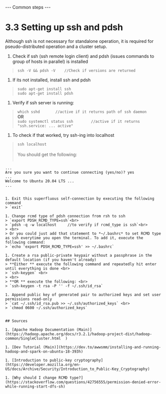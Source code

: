 --- Common steps ---
# 3.3 Setting up ssh and pdsh

Although ssh is not necessary for standalone operation, it is required for pseudo-distributed operation and a cluster setup.

1. Check if ssh (ssh remote login client) and pdsh (issues commands to group of hosts in parallel) is installed
> `ssh -V && pdsh -V	//Check if versions are returned`

1. If its not installed, install ssh and pdsh
> `sudo apt-get install ssh` <br>
> `sudo apt-get install pdsh`
	
1. Verify if ssh server is running:
> `which sshd		//active if it returns path of ssh daemon` <br>
> **OR** <br>
> `sudo systemctl status ssh 		//active if it returns "ssh.service: ... active"`
	
1. To check if that worked, try ssh-ing into localhost
> `ssh localhost` <br>
> <br>
> You should get the following:
> ```	
	...	
	Are you sure you want to continue connecting (yes/no)? yes	
	...
	Welcome to Ubuntu 20.04 LTS ...
	...
```

1. Exit this superfluous self-connection by executing the following command
> `exit`
	
1. Change rcmd type of pdsh connection from rsh to ssh
> `export PDSH_RCMD_TYPE=ssh`<br>
> `pdsh -q -w localhost		//to verify if rcmd_type is ssh`<br>
> <br> 
> Or you could just add that statement to *~/.bashrc* to set RCMD type as ssh everytime you open the terminal. To add it, execute the following command:
> `echo 'export PDSH_RCMD_TYPE=ssh' >> ~/.bashrc`

1. Create a rsa public-private keypair without a passphrase in the default location (if you haven't already)
> **Either ** execute the following command and repeatedly hit enter until everything is done <br>
> `ssh-keygen` <br>
> <br>
> **OR ** execute the following: <br>
> `ssh-keygen -t rsa -P '' -f ~/.ssh/id_rsa`

1. Append public key of generated pair to authorized keys and set user permissions read-only
> `cat ~/.ssh/id_rsa.pub >> ~/.ssh/authorized_keys` <br>
> `chmod 0600 ~/.ssh/authorized_keys`


## Sources

1. [Apache Hadoop Documentation (Main)](https://hadoop.apache.org/docs/r3.2.1/hadoop-project-dist/hadoop-common/SingleCluster.html	)

1. [Dev Tutorial (Main)](https://dev.to/awwsmm/installing-and-running-hadoop-and-spark-on-ubuntu-18-393h)

1. [Introduction to public-key cryptography](https://developer.mozilla.org/en-US/docs/Archive/Security/Introduction_to_Public-Key_Cryptography)

1. [Why should I change RCMD type?](https://stackoverflow.com/questions/42756555/permission-denied-error-while-running-start-dfs-sh)
